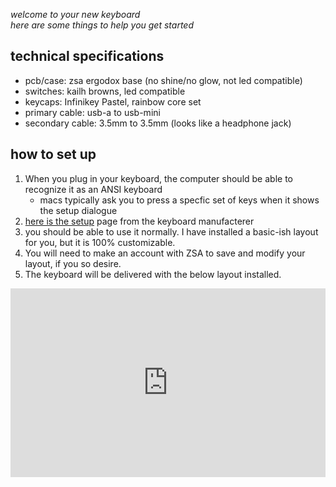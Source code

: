 
*welcome to your new keyboard* <br>
*here are some things to help you get started*

## technical specifications
- pcb/case: zsa ergodox base (no shine/no glow, not led compatible)
- switches: kailh browns, led compatible
- keycaps: Infinikey Pastel, rainbow core set
- primary cable: usb-a to usb-mini
- secondary cable: 3.5mm to 3.5mm (looks like a headphone jack)

## how to set up 
1) When you plug in your keyboard, the computer should be able to recognize it as an ANSI keyboard
    - macs typically ask you to press a specfic set of keys when it shows the setup dialogue 
2) [here is the setup](https://ergodox-ez.com/pages/getting-started) page from the keyboard manufacterer
3) you should be able to use it normally.  I have installed a basic-ish layout for you, but it is 100% customizable.
4) You will need to make an account with ZSA to save and modify your layout, if you so desire.
5) The keyboard will be delivered with the below layout installed. 

<div style="padding-top: 60%; position: relative;">
	<iframe src="https://configure.zsa.io/embed/ergodox-ez/layouts/YWYKJ/latest/0" style="border: 0; height: 100%; left: 0; position: absolute; top: 0; width: 100%"></iframe>
</div>